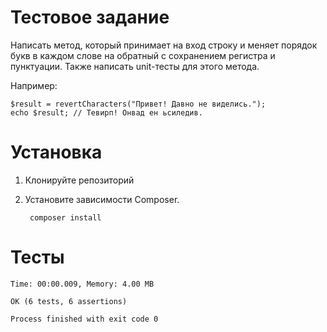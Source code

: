 # Тестовое задание
Написать метод, который принимает на вход строку и меняет порядок букв в каждом слове на обратный с сохранением регистра и пунктуации. Также написать unit-тесты для этого метода.

Например:

    $result = revertCharacters("Привет! Давно не виделись.");
    echo $result; // Тевирп! Онвад ен ьсиледив.

# Установка
1) Клонируйте репозиторий
2) Установите зависимости Composer.

        composer install
    
# Тесты
    Time: 00:00.009, Memory: 4.00 MB

    OK (6 tests, 6 assertions)

    Process finished with exit code 0
